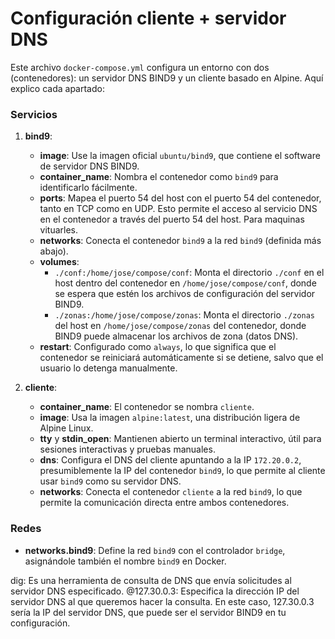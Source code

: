 # Configuración cliente + servidor DNS

Este archivo `docker-compose.yml` configura un entorno con dos (contenedores): un servidor DNS BIND9 y un cliente basado en Alpine. Aquí explico cada apartado:

### Servicios

1. **bind9**:
   - **image**: Use la imagen oficial `ubuntu/bind9`, que contiene el software de servidor DNS BIND9.
   - **container_name**: Nombra el contenedor como `bind9` para identificarlo fácilmente.
   - **ports**: Mapea el puerto 54 del host con el puerto 54 del contenedor, tanto en TCP como en UDP. Esto permite el acceso al servicio DNS en el contenedor a través del puerto 54 del host. Para maquinas vituarles.
   - **networks**: Conecta el contenedor `bind9` a la red `bind9` (definida más abajo).
   - **volumes**: 
     - `./conf:/home/jose/compose/conf`: Monta el directorio `./conf` en el host dentro del contenedor en `/home/jose/compose/conf`, donde se espera que estén los archivos de configuración del servidor BIND9.
     - `./zonas:/home/jose/compose/zonas`: Monta el directorio `./zonas` del host en `/home/jose/compose/zonas` del contenedor, donde BIND9 puede almacenar los archivos de zona (datos DNS).
   - **restart**: Configurado como `always`, lo que significa que el contenedor se reiniciará automáticamente si se detiene, salvo que el usuario lo detenga manualmente.

2. **cliente**:
   - **container_name**: El contenedor se nombra `cliente`.
   - **image**: Usa la imagen `alpine:latest`, una distribución ligera de Alpine Linux.
   - **tty** y **stdin_open**: Mantienen abierto un terminal interactivo, útil para sesiones interactivas y pruebas manuales.
   - **dns**: Configura el DNS del cliente apuntando a la IP `172.20.0.2`, presumiblemente la IP del contenedor `bind9`, lo que permite al cliente usar `bind9` como su servidor DNS.
   - **networks**: Conecta el contenedor `cliente` a la red `bind9`, lo que permite la comunicación directa entre ambos contenedores.

### Redes

- **networks.bind9**: Define la red `bind9` con el controlador `bridge`, asignándole también el nombre `bind9` en Docker.

dig: Es una herramienta de consulta de DNS que envía solicitudes al servidor DNS especificado.
@127.30.0.3: Especifica la dirección IP del servidor DNS al que queremos hacer la consulta. En este caso, 127.30.0.3 sería la IP del servidor DNS, que puede ser el servidor BIND9 en tu configuración.